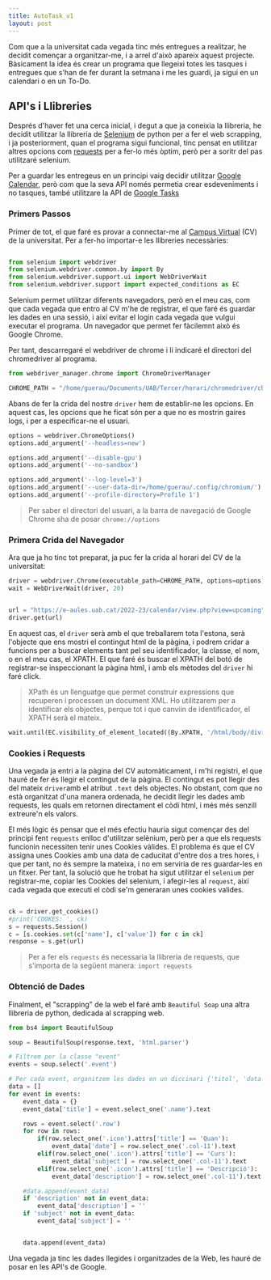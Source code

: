 ```yaml
---
title: AutoTask_v1
layout: post
---
```


Com que a la universitat cada vegada tinc més entregues a realitzar, he decidit començar a organitzar-me, i a arrel d'això apareix aquest projecte. Bàsicament la idea és crear un programa que llegeixi totes les tasques i entregues que s'han de fer durant la setmana i me les guardi, ja sigui en un calendari o en un To-Do.


## API's i Llibreries

Després d'haver fet una cerca inicial, i degut a que ja coneixia la llibreria, he decidit utilitzar la llibreria de [Selenium] de python per a fer el web scrapping, i ja posteriorment, quan el programa sigui funcional, tinc pensat en utilitzar altres opcions com [requests] per a fer-lo més òptim, però per a soritr del pas utilitzaré selenium.

Per a guardar les entregeus en un principi vaig decidir utilitzar [Google Calendar], però com que la seva API només permetia crear esdeveniments i no tasques, també utilitzare la API de [Google Tasks]

[Selenium]: https://www.selenium.dev/
[requests]:   https://pypi.org/project/requests/
[Google Calendar]: https://developers.google.com/calendar/api/guides/overview
[Google Tasks]: https://developers.google.com/tasks



### Primers Passos

Primer de tot, el que faré es provar a connectar-me al [Campus Virtual] (CV) de la universitat. Per a fer-ho importar-e les llibreries necessàries:

[Campus Virtual]: https://cv.uab.cat/

```python

from selenium import webdriver
from selenium.webdriver.common.by import By
from selenium.webdriver.support.ui import WebDriverWait
from selenium.webdriver.support import expected_conditions as EC

```
Selenium permet utilitzar diferents navegadors, però en el meu cas, com que cada vegada que entro al CV m'he de registrar, el que faré és guardar les dades en una sessió, i així evitar el login cada vegada que vulgui executar el programa. Un navegador que permet fer fàcilemnt això és Google Chrome. 

Per tant, descarregaré el webdriver de chrome i li indicaré el directori del chromedriver al programa.

```python
from webdriver_manager.chrome import ChromeDriverManager

CHROME_PATH = "/home/guerau/Documents/UAB/Tercer/horari/chromedriver/chromedriver"

```
Abans de fer la crida del nostre `driver` hem de establir-ne les opcions. En aquest cas, les opcions que he ficat són per a que no es mostrin gaires logs, i per a especificar-ne el usuari.

```python
options = webdriver.ChromeOptions()
options.add_argument('--headless=new')

options.add_argument('--disable-gpu')
options.add_argument('--no-sandbox')

options.add_argument('--log-level=3')
options.add_argument('--user-data-dir=/home/guerau/.config/chromium/')
options.add_argument('--profile-directory=Profile 1')

```

> Per saber el directori del usuari, a la barra de navegació de Google Chrome sha de posar `chrome://options`


### Primera Crida del Navegador

Ara que ja ho tinc tot preparat, ja puc fer la crida al horari del CV de la universitat:


```python
driver = webdriver.Chrome(executable_path=CHROME_PATH, options=options)
wait = WebDriverWait(driver, 20)


url = "https://e-aules.uab.cat/2022-23/calendar/view.php?view=upcoming"
driver.get(url)

```

En aquest cas, el `driver` serà amb el que treballarem tota l'estona, serà l'objecte que ens mostri el contingut html de la pàgina, i podrem cridar a funcions per a buscar elements tant pel seu identificador, la classe, el nom, o en el meu cas, el XPATH. El que faré és buscar el XPATH del botó de registrar-se inspeccionant la pàgina html, i amb els mètodes del `driver` hi faré click. 

> XPath és un llenguatge que permet construir expressions que recuperen i processen un document XML. Ho utilitzarem per a identificar els objectes, perque tot i que canviin de identificador, el XPATH serà el mateix.


```python
wait.until(EC.visibility_of_element_located((By.XPATH, '/html/body/div[2]/main/div/div/div[2]/div/a'))).click()
```


### Cookies i Requests 

Una vegada ja entri a la pàgina del CV automàticament, i m'hi registri, el que hauré de fer és llegir el contingut de la pàgina. El contingut es pot llegir des del mateix `driver`amb el atribut `.text` dels objectes. No obstant, com que no està organitzat d'una manera ordenada, he decidit llegir les dades amb requests, les quals em retornen directament el còdi html, i més més senzill extreure'n els valors.

El més lògic és pensar que el més efectiu hauria sigut començar des del principi fent `requests` enlloc d'utilitzar selènium, però per a que els requests funcionin necessiten tenir unes Cookies vàlides. El problema és que el CV assigna unes Cookies amb una data de caducitat d'entre dos a tres hores, i que per tant, no és sempre la mateixa, i no em serviria de res guardar-les en un fitxer. Per tant, la solució que he trobat ha sigut utilitzar el `selenium` per registrar-me, copiar les Cookies del selenium, i afegir-les al `request`, així cada vegada que executi el còdi se'm generaran unes cookies valides.


```python

ck = driver.get_cookies()
#print('COOKES: ', ck)
s = requests.Session()
c = [s.cookies.set(c['name'], c['value']) for c in ck]
response = s.get(url)
```
> Per a fer els `requests` és necessaria la llibreria de requests, que s'importa de la següent manera: `import requests` 

### Obtenció de Dades

Finalment, el "scrapping" de la web el faré amb `Beautiful Soap` una altra llibreria de python, dedicada al scrapping web.


```python
from bs4 import BeautifulSoup

soup = BeautifulSoup(response.text, 'html.parser')

# Filtrem per la classe "event"
events = soup.select('.event')

# Per cada event, organitzem les dades en un diccinari {'titol', 'data', 'assignatura', 'descripcció'}
data = []
for event in events:
    event_data = {}
    event_data['title'] = event.select_one('.name').text

    rows = event.select('.row')
    for row in rows:
        if(row.select_one('.icon').attrs['title'] == 'Quan'):
            event_data['date'] = row.select_one('.col-11').text
        elif(row.select_one('.icon').attrs['title'] == 'Curs'):
            event_data['subject'] = row.select_one('.col-11').text
        elif(row.select_one('.icon').attrs['title'] == 'Descripció'):
            event_data['description'] = row.select_one('.col-11').text

    #data.append(event_data)
    if 'description' not in event_data:
        event_data['description'] = ''
    if 'subject' not in event_data:
        event_data['subject'] = ''


    data.append(event_data)
```

Una vegada ja tinc les dades llegides i organitzades de la Web, les hauré de posar en les API's de Google.
